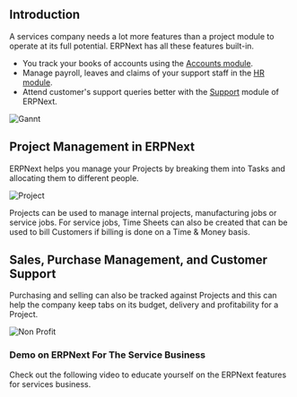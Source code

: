 ## Introduction

A services company needs a lot more features than a project module to operate at its full potential. ERPNext has all these features built-in.

*   You track your books of accounts using the [Accounts module](https://docs.erpnext.com/docs/v13/user/manual/en/accounts.html).
*   Manage payroll, leaves and claims of your support staff in the [HR module](https://docs.erpnext.com/docs/v13/user/manual/en/human-resources.html).
*   Attend customer's support queries better with the [Support](https://docs.erpnext.com/docs/v13/user/manual/en/support.html) module of ERPNext.

![Gannt](https://docs.erpnext.com/files/services-hero.png)

## Project Management in ERPNext

ERPNext helps you manage your Projects by breaking them into Tasks and allocating them to different people.

![Project](https://docs.erpnext.com/files/projects.png)

Projects can be used to manage internal projects, manufacturing jobs or service jobs. For service jobs, Time Sheets can also be created that can be used to bill Customers if billing is done on a Time & Money basis.

## Sales, Purchase Management, and Customer Support

Purchasing and selling can also be tracked against Projects and this can help the company keep tabs on its budget, delivery and profitability for a Project.

![Non Profit](https://docs.erpnext.com/files/support.png)

### Demo on ERPNext For The Service Business

Check out the following video to educate yourself on the ERPNext features for services business.